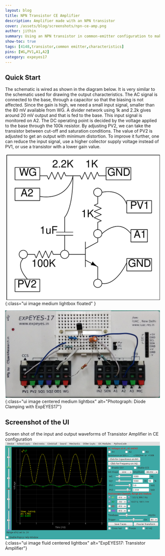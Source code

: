 ```yaml
---
layout: blog
title: NPN Transistor CE Amplifier
description: Amplifier made with an NPN transistor
cover: /assets/blog/screenshots/npn-ce-amp.png
author: jithin
summary: Using an NPN transistor in common-emitter configuration to make a high gain amplifier. You will need the waveform generators and oscilloscope of ExpEYES, and an NPN transistor(2N2222).
show-toc: true
tags: [4148,transistor,common emitter,characteristics]
pins: [WG,PV1,A1,A2]
category: expeyes17
---
```



## Quick Start

The schematic is wired as shown in the diagram below. It is very similar to the schematic used for drawing the output characteristics. The AC signal is connected to the base, through a capacitor so that the biasing is not affected. Since the gain is high, we need a small input signal, smaller than the 80 mV available from WG. A divider network using 1k and 2.2k gives  around 20 mV output and that is fed to the base. This input signal is monitored on A2.  The DC operating point is decided by the voltage applied to the base through the 100k resistor. By adjusting PV2, we can take the transistor between cut-off and saturation conditions. The value of PV2 is adjusted to get an output with minimum distortion. To improve it further, one can reduce the input signal, use a higher collector supply voltage instead of PV1, or use a transistor with a lower gain value.

![](/assets/blog/schematics/npn_ce_amp.svg){:class="ui image medium lightbox floated" }

![](/assets/blog/photographs/npn-ce-amp.jpg){:class="ui image centered medium lightbox" alt="Photograph: Diode Clamping with ExpEYES17"}

<div class="ui clearing divider"></div>

## Screenshot of the UI

Screen shot of the input and output waveforms of Transistor Amplifier in CE configuration
![](/assets/blog/screenshots/npn-ce-amp.png){:class="ui image fluid centered lightbox" alt="ExpEYES17: Transistor Amplifier"}

